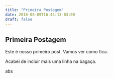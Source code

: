 ```yaml
---
title: "Primeira Postagem"
date: 2018-08-09T16:44:13-03:00
draft: false
---
```


## Primeira Postagem

Este é nosso primeiro post. Vamos ver como fica.


Acabei de incluir mais uma linha na bagaça.


abs
